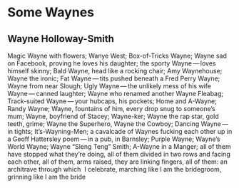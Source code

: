 # Some Waynes
## Wayne Holloway-Smith
Magic Wayne with flowers; Wanye West; Box-of-Tricks Wayne; Wayne sad on
Facebook, proving he loves his daughter; the sporty Wayne — loves himself
skinny; Bald Wayne, head like a rocking chair; Amy Waynehouse; Wayne the
ironic; Fat Wayne — tits pushed beneath a Fred Perry Wayne; Wayne from near
Slough; Ugly Wayne — the unlikely mess of his wife Wayne — canned laughter;
Wayne who renamed another Wayne Fleabag; Track-suited Wayne — your hubcaps,
his pockets; Home and A-Wayne; Randy Wayne; Wayne, fountains of him, every
drop snug to someone’s mum; Wayne, boyfriend of Stacey; Wayne-ker; Wayne the
rap star, gold teeth, grime; Wayne the Superhero, Wayne the Cowboy; Dancing
Wayne — in tights; It’s-Wayning-Men; a cavalcade of Waynes fucking each other
up in a Geoff Hattersley poem — in a pub, in Barnsley; Purple Wayne; Wayne’s
World Wayne; Wayne “Sleng Teng” Smith; A-Wayne in a Manger; all of them have
stopped what they’re doing, all of them divided in two rows and facing each
other, all of them, arms raised, they are linking fingers, all of them: an
architrave through which  I celebrate, marching like I am the bridegroom,
grinning like I am the bride